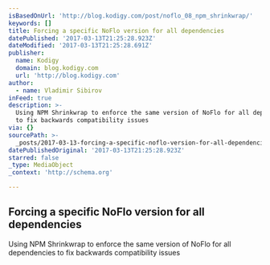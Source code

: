 ```yaml
---
isBasedOnUrl: 'http://blog.kodigy.com/post/noflo_08_npm_shrinkwrap/'
keywords: []
title: Forcing a specific NoFlo version for all dependencies
datePublished: '2017-03-13T21:25:28.923Z'
dateModified: '2017-03-13T21:25:28.691Z'
publisher:
  name: Kodigy
  domain: blog.kodigy.com
  url: 'http://blog.kodigy.com'
author:
  - name: Vladimir Sibirov
inFeed: true
description: >-
  Using NPM Shrinkwrap to enforce the same version of NoFlo for all dependencies
  to fix backwards compatibility issues
via: {}
sourcePath: >-
  _posts/2017-03-13-forcing-a-specific-noflo-version-for-all-dependencies-a-sy.md
datePublishedOriginal: '2017-03-13T21:25:28.923Z'
starred: false
_type: MediaObject
_context: 'http://schema.org'

---
```

<article style=""><h1>Forcing a specific NoFlo version for all dependencies</h1><p>Using NPM Shrinkwrap to enforce the same version of NoFlo for all dependencies to fix backwards compatibility issues</p></article>